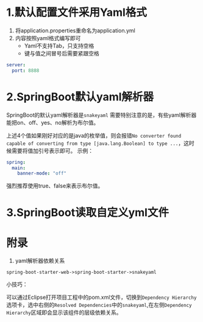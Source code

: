 # 1.默认配置文件采用Yaml格式
1. 将application.properties重命名为application.yml
2. 内容按照yaml格式编写即可
	- Yaml不支持Tab，只支持空格
	-  键与值之间冒号后需要紧跟空格
	
```yaml
server:
  port: 8888
```

# 2.SpringBoot默认yaml解析器
SpringBoot的默认yaml解析器是`snakeyaml`
需要特别注意的是，有些yaml解析器能把on、off、yes、no解析为布尔值。

上述4个值如果刚好对应的是java的枚举值，则会报错`No converter found capable of converting from type [java.lang.Boolean] to type ...`，这时候需要将值加引号表示即可。
示例：

```yaml
spring:
  main:
    banner-mode: "off"
```
强烈推荐使用true、false来表示布尔值。	

# 3.SpringBoot读取自定义yml文件

# 附录
1. yaml解析器依赖关系

```
spring-boot-starter-web->spring-boot-starter->snakeyaml
```
小技巧：

可以通过Eclipse打开项目工程中的pom.xml文件，切换到`Dependency Hierarchy`选项卡，选中右侧的`Resolved Dependencies`中的`snakeyaml`,在左侧`Dependency Hierarchy`区域即会显示该组件的层级依赖关系。

